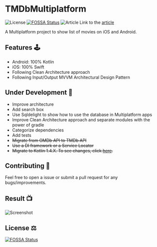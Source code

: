 # TMDbMultiplatform
![License](https://img.shields.io/github/license/Drjacky/TMDbMultiplatform)
[![FOSSA Status](https://app.fossa.com/api/projects/git%2Bgithub.com%2FDrjacky%2FTMDbMultiplatform.svg?type=shield)](https://app.fossa.com/projects/git%2Bgithub.com%2FDrjacky%2FTMDbMultiplatform?ref=badge_shield)
![Article](https://raw.githubusercontent.com/Drjacky/TMDbMultiplatform/master/cover.jpg)
Link to the [article](https://medium.com/@drjacky/kotlin-multiplatform-rx-mvvm-1fb21280a0b5)

A Multiplatform project to show list of movies on iOS and Android.

## Features 🕹

- Android: 100% Kotlin
- iOS: 100% Swift
- Following Clean Architecture approach
- Following Input/Output MVVM Architectural Design Pattern

## Under Development 🚧

- Improve architecture
- Add search box
- Use Sqldelight to show how to use the database in Multiplatform apps
- Improve Clean Architecture approach and separate modules with the power of gradle
- Categorize dependencies
- Add tests
- ~~Migrate from OMDb API to TMDb API~~
- ~~Use a DI framework or a Service Locator~~
- ~~Migrate to Kotlin 1.4.X. To see changes, click [here](https://github.com/Drjacky/TMDbMultiplatform/pull/3/files).~~

## Contributing 🤝

Feel free to open a issue or submit a pull request for any bugs/improvements.

## Result 📺
![Screenshot](https://raw.githubusercontent.com/Drjacky/TMDbMultiplatform/master/list.png)

## License ⚖️
[![FOSSA Status](https://app.fossa.com/api/projects/git%2Bgithub.com%2FDrjacky%2FTMDbMultiplatform.svg?type=large)](https://app.fossa.com/projects/git%2Bgithub.com%2FDrjacky%2FTMDbMultiplatform?ref=badge_large)